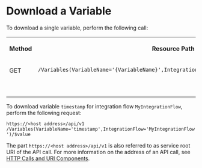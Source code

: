 <!-- loio94e6799d9fe04aac8e6c6862bd860c99 -->

# Download a Variable



To download a single variable, perform the following call:


<table>
<tr>
<th valign="top">

Method

</th>
<th valign="top">

Resource Path

</th>
<th valign="top">

Purpose

</th>
</tr>
<tr>
<td valign="top">

GET

</td>
<td valign="top">

`​/Variables(VariableName='{VariableName}',IntegrationFlow='{IntegrationFlowName}')/$value` 

</td>
<td valign="top">

Downloads a single variable.

</td>
</tr>
</table>

To download variable `timestamp` for integration flow `MyIntegrationFlow`, perform the following request:

`https://<host address>/api/v1​/Variables(VariableName='timestamp',IntegrationFlow='MyIntegrationFlow')/$value`

The part `https://<host address>/api/v1` is also referred to as service root URI of the API call. For more information on the address of an API call, see [HTTP Calls and URI Components](http-calls-and-uri-components-ca75e12.md).

